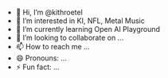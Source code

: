 - 👋 Hi, I’m @kithroetel
- 👀 I’m interested in KI, NFL, Metal Music
- 🌱 I’m currently learning Open AI Playground
- 💞️ I’m looking to collaborate on ...
- 📫 How to reach me ...
- 😄 Pronouns: ...
- ⚡ Fun fact: ...

<!---
kithroetel/kithroetel is a ✨ special ✨ repository because its `README.md` (this file) appears on your GitHub profile.
You can click the Preview link to take a look at your changes.
--->
